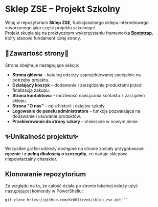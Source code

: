 # Sklep ZSE – Projekt Szkolny

Witaj w repozytorium **Sklep ZSE**, funkcjonalnego sklepu internetowego stworzonego jako część projektu szkolnego!  
Projekt skupia się na praktycznym wykorzystaniu frameworka **[Bootstrap](https://getbootstrap.com/docs/5.3/getting-started/introduction/)**, który stanowi fundament całej strony.

## 📖Zawartość strony📖
Strona obejmuje następujące sekcje:
- **Strona główna** – katalog odzieży zaprojektowanej specjalnie na potrzeby projektu.
- **Działający koszyk** – dodawanie i zarządzanie produktami przed finalizacją zakupu.
- **Strona kontaktowa** – możliwość nawiązania kontaktu z zarządem sklepu.
- **Strona "O nas"** – opis historii i dziejów szkoły.
- **Logowanie do panelu administratora** – funkcja pozwalająca na dodawanie i usuwanie produktów.
- **Przekierowanie do strony szkoły** – otwierane w nowym oknie.

## ✨Unikalność projektu✨
Wszystkie grafiki odzieży dostępne na stronie zostały przygotowane **ręcznie** i **z pełną dbałością o szczegóły**, co nadaje sklepowi niepowtarzalny charakter.

## Klonowanie repozytorium
Ze względu na to, że całość działa po stronie lokalnej należy użyć następującej komendy w PowerShellu:
```
git clone https://github.com/Kr00liczek/sklep_zse.git```
